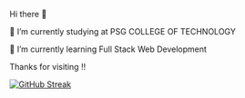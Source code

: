 Hi there 👋

🔭 I’m currently studying at PSG COLLEGE OF TECHNOLOGY

🌱 I’m currently learning Full Stack Web Development

Thanks for visiting !!


[![GitHub Streak](https://streak-stats.demolab.com/?user=DhivyaLakshmi10)](https://git.io/streak-stats)
